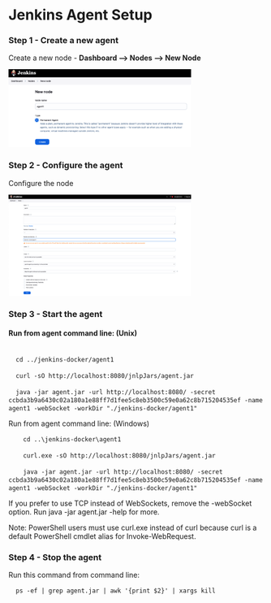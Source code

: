 # Jenkins Agent Setup

### Step 1 - Create a new agent

Create a new node - **Dashboard --> Nodes --> New Node** 
<p>
  <img src="1.%20CreateAgent.png" width="360" alt="accessibility text">
</p>

### Step 2 - Configure the agent

Configure the node
<p>
  <img src="2.%20ConfigureAgent.png" width="360" alt="accessibility text">
</p>

### Step 3 - Start the agent

#### Run from agent command line: (Unix)

```shell
  
  cd ../jenkins-docker/agent1

  curl -sO http://localhost:8080/jnlpJars/agent.jar

  java -jar agent.jar -url http://localhost:8080/ -secret ccbda3b9a6430c02a180a1e88ff7d1fee5c8eb3500c59e0a62c8b715204535ef -name agent1 -webSocket -workDir "./jenkins-docker/agent1"
```
 
Run from agent command line: (Windows)
```commandline
    cd ..\jenkins-docker\agent1

    curl.exe -sO http://localhost:8080/jnlpJars/agent.jar

    java -jar agent.jar -url http://localhost:8080/ -secret ccbda3b9a6430c02a180a1e88ff7d1fee5c8eb3500c59e0a62c8b715204535ef -name agent1 -webSocket -workDir "./jenkins-docker/agent1"
```

If you prefer to use TCP instead of WebSockets, remove the -webSocket option. Run java -jar agent.jar -help for more.

Note: PowerShell users must use curl.exe instead of curl because curl is a default PowerShell cmdlet alias for Invoke-WebRequest.

### Step 4 - Stop the agent

Run this command from command line:

```shell
  ps -ef | grep agent.jar | awk '{print $2}' | xargs kill 
```
